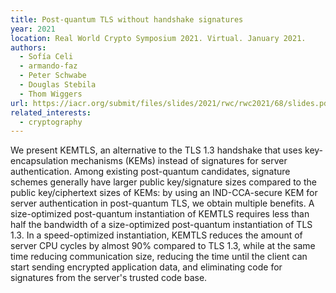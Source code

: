 ```yaml
---
title: Post-quantum TLS without handshake signatures
year: 2021
location: Real World Crypto Symposium 2021. Virtual. January 2021.
authors:
  - Sofía Celi
  - armando-faz
  - Peter Schwabe
  - Douglas Stebila
  - Thom Wiggers
url: https://iacr.org/submit/files/slides/2021/rwc/rwc2021/68/slides.pdf
related_interests:
  - cryptography
---
```


We present KEMTLS, an alternative to the TLS 1.3 handshake that uses key-encapsulation mechanisms (KEMs) instead of signatures for server authentication. Among existing post-quantum candidates, signature schemes generally have larger public key/signature sizes compared to the public key/ciphertext sizes of KEMs: by using an IND-CCA-secure KEM for server authentication in post-quantum TLS, we obtain multiple benefits. A size-optimized post-quantum instantiation of KEMTLS requires less than half the bandwidth of a size-optimized post-quantum instantiation of TLS 1.3. In a speed-optimized instantiation, KEMTLS reduces the amount of server CPU cycles by almost 90% compared to TLS 1.3, while at the same time reducing communication size, reducing the time until the client can start sending encrypted application data, and eliminating code for signatures from the server's trusted code base.

